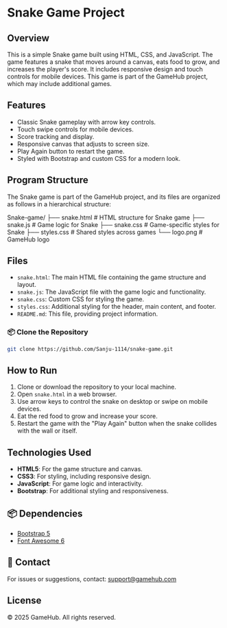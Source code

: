 # Snake Game Project

## Overview
This is a simple Snake game built using HTML, CSS, and JavaScript. The game features a snake that moves around a canvas, eats food to grow, and increases the player's score. It includes responsive design and touch controls for mobile devices. This game is part of the GameHub project, which may include additional games.

## Features
- Classic Snake gameplay with arrow key controls.
- Touch swipe controls for mobile devices.
- Score tracking and display.
- Responsive canvas that adjusts to screen size.
- Play Again button to restart the game.
- Styled with Bootstrap and custom CSS for a modern look.

## Program Structure
The Snake game is part of the GameHub project, and its files are organized as follows in a hierarchical structure:

Snake-game/
├── snake.html             # HTML structure for Snake game
├── snake.js               # Game logic for Snake
├── snake.css              # Game-specific styles for Snake
├── styles.css             # Shared styles across games
└── logo.png               # GameHub logo

## Files
- `snake.html`: The main HTML file containing the game structure and layout.
- `snake.js`: The JavaScript file with the game logic and functionality.
- `snake.css`: Custom CSS for styling the game.
- `styles.css`: Additional styling for the header, main content, and footer.
- `README.md`: This file, providing project information.


### 📦 Clone the Repository

```bash
git clone https://github.com/Sanju-1114/snake-game.git

```

## How to Run
1. Clone or download the repository to your local machine.
2. Open `snake.html` in a web browser.
3. Use arrow keys to control the snake on desktop or swipe on mobile devices.
4. Eat the red food to grow and increase your score.
5. Restart the game with the "Play Again" button when the snake collides with the wall or itself.

## Technologies Used
- **HTML5**: For the game structure and canvas.
- **CSS3**: For styling, including responsive design.
- **JavaScript**: For game logic and interactivity.
- **Bootstrap**: For additional styling and responsiveness.

## 📦 Dependencies

- [Bootstrap 5](https://getbootstrap.com/)  
- [Font Awesome 6](https://fontawesome.com/)

## 📧 Contact

For issues or suggestions, contact: [support@gamehub.com](mailto:support@gamehub.com)

## License
© 2025 GameHub. All rights reserved.




